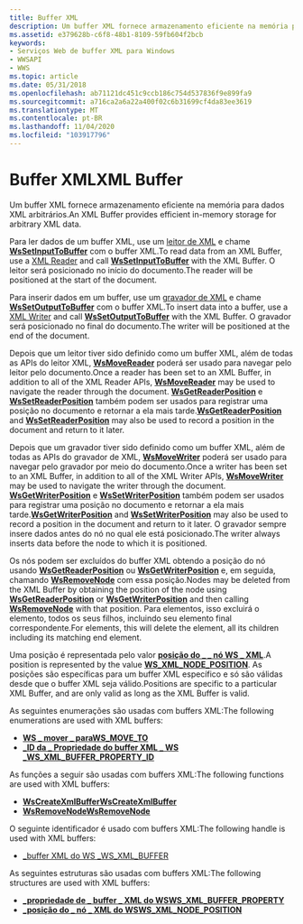 ```yaml
---
title: Buffer XML
description: Um buffer XML fornece armazenamento eficiente na memória para dados XML arbitrários.
ms.assetid: e379628b-c6f8-48b1-8109-59fb604f2bcb
keywords:
- Serviços Web de buffer XML para Windows
- WWSAPI
- WWS
ms.topic: article
ms.date: 05/31/2018
ms.openlocfilehash: ab71121dc451c9ccb186c754d537836f9e899fa9
ms.sourcegitcommit: a716ca2a6a22a400f02c6b31699cf4da83ee3619
ms.translationtype: MT
ms.contentlocale: pt-BR
ms.lasthandoff: 11/04/2020
ms.locfileid: "103917796"
---
```

# <a name="xml-buffer"></a><span data-ttu-id="15c65-106">Buffer XML</span><span class="sxs-lookup"><span data-stu-id="15c65-106">XML Buffer</span></span>

<span data-ttu-id="15c65-107">Um buffer XML fornece armazenamento eficiente na memória para dados XML arbitrários.</span><span class="sxs-lookup"><span data-stu-id="15c65-107">An XML Buffer provides efficient in-memory storage for arbitrary XML data.</span></span>


<span data-ttu-id="15c65-108">Para ler dados de um buffer XML, use um [leitor de XML](xml-reader.md) e chame [**WsSetInputToBuffer**](/windows/desktop/api/WebServices/nf-webservices-wssetinputtobuffer) com o buffer XML.</span><span class="sxs-lookup"><span data-stu-id="15c65-108">To read data from an XML Buffer, use a [XML Reader](xml-reader.md) and call [**WsSetInputToBuffer**](/windows/desktop/api/WebServices/nf-webservices-wssetinputtobuffer) with the XML Buffer.</span></span> <span data-ttu-id="15c65-109">O leitor será posicionado no início do documento.</span><span class="sxs-lookup"><span data-stu-id="15c65-109">The reader will be positioned at the start of the document.</span></span>

<span data-ttu-id="15c65-110">Para inserir dados em um buffer, use um [gravador de XML](xml-writer.md) e chame [**WsSetOutputToBuffer**](/windows/desktop/api/WebServices/nf-webservices-wssetoutputtobuffer) com o buffer XML.</span><span class="sxs-lookup"><span data-stu-id="15c65-110">To insert data into a buffer, use a [XML Writer](xml-writer.md) and call [**WsSetOutputToBuffer**](/windows/desktop/api/WebServices/nf-webservices-wssetoutputtobuffer) with the XML Buffer.</span></span> <span data-ttu-id="15c65-111">O gravador será posicionado no final do documento.</span><span class="sxs-lookup"><span data-stu-id="15c65-111">The writer will be positioned at the end of the document.</span></span>

<span data-ttu-id="15c65-112">Depois que um leitor tiver sido definido como um buffer XML, além de todas as APIs do leitor XML, [**WsMoveReader**](/windows/desktop/api/WebServices/nf-webservices-wsmovereader) poderá ser usado para navegar pelo leitor pelo documento.</span><span class="sxs-lookup"><span data-stu-id="15c65-112">Once a reader has been set to an XML Buffer, in addition to all of the XML Reader APIs, [**WsMoveReader**](/windows/desktop/api/WebServices/nf-webservices-wsmovereader) may be used to navigate the reader through the document.</span></span> <span data-ttu-id="15c65-113">[**WsGetReaderPosition**](/windows/desktop/api/WebServices/nf-webservices-wsgetreaderposition) e [**WsSetReaderPosition**](/windows/desktop/api/WebServices/nf-webservices-wssetreaderposition) também podem ser usados para registrar uma posição no documento e retornar a ela mais tarde.</span><span class="sxs-lookup"><span data-stu-id="15c65-113">[**WsGetReaderPosition**](/windows/desktop/api/WebServices/nf-webservices-wsgetreaderposition) and [**WsSetReaderPosition**](/windows/desktop/api/WebServices/nf-webservices-wssetreaderposition) may also be used to record a position in the document and return to it later.</span></span>

<span data-ttu-id="15c65-114">Depois que um gravador tiver sido definido como um buffer XML, além de todas as APIs do gravador de XML, [**WsMoveWriter**](/windows/desktop/api/WebServices/nf-webservices-wsmovewriter) poderá ser usado para navegar pelo gravador por meio do documento.</span><span class="sxs-lookup"><span data-stu-id="15c65-114">Once a writer has been set to an XML Buffer, in addition to all of the XML Writer APIs, [**WsMoveWriter**](/windows/desktop/api/WebServices/nf-webservices-wsmovewriter) may be used to navigate the writer through the document.</span></span> <span data-ttu-id="15c65-115">[**WsGetWriterPosition**](/windows/desktop/api/WebServices/nf-webservices-wsgetwriterposition) e [**WsSetWriterPosition**](/windows/desktop/api/WebServices/nf-webservices-wssetwriterposition) também podem ser usados para registrar uma posição no documento e retornar a ela mais tarde.</span><span class="sxs-lookup"><span data-stu-id="15c65-115">[**WsGetWriterPosition**](/windows/desktop/api/WebServices/nf-webservices-wsgetwriterposition) and [**WsSetWriterPosition**](/windows/desktop/api/WebServices/nf-webservices-wssetwriterposition) may also be used to record a position in the document and return to it later.</span></span> <span data-ttu-id="15c65-116">O gravador sempre insere dados antes do nó no qual ele está posicionado.</span><span class="sxs-lookup"><span data-stu-id="15c65-116">The writer always inserts data before the node to which it is positioned.</span></span>

<span data-ttu-id="15c65-117">Os nós podem ser excluídos do buffer XML obtendo a posição do nó usando [**WsGetReaderPosition**](/windows/desktop/api/WebServices/nf-webservices-wsgetreaderposition) ou [**WsGetWriterPosition**](/windows/desktop/api/WebServices/nf-webservices-wsgetwriterposition) e, em seguida, chamando [**WsRemoveNode**](/windows/desktop/api/WebServices/nf-webservices-wsremovenode) com essa posição.</span><span class="sxs-lookup"><span data-stu-id="15c65-117">Nodes may be deleted from the XML Buffer by obtaining the position of the node using [**WsGetReaderPosition**](/windows/desktop/api/WebServices/nf-webservices-wsgetreaderposition) or [**WsGetWriterPosition**](/windows/desktop/api/WebServices/nf-webservices-wsgetwriterposition) and then calling [**WsRemoveNode**](/windows/desktop/api/WebServices/nf-webservices-wsremovenode) with that position.</span></span> <span data-ttu-id="15c65-118">Para elementos, isso excluirá o elemento, todos os seus filhos, incluindo seu elemento final correspondente.</span><span class="sxs-lookup"><span data-stu-id="15c65-118">For elements, this will delete the element, all its children including its matching end element.</span></span>

<span data-ttu-id="15c65-119">Uma posição é representada pelo valor [**posição do \_ \_ nó WS \_ XML**](/windows/desktop/api/WebServices/ns-webservices-ws_xml_node_position).</span><span class="sxs-lookup"><span data-stu-id="15c65-119">A position is represented by the value [**WS\_XML\_NODE\_POSITION**](/windows/desktop/api/WebServices/ns-webservices-ws_xml_node_position).</span></span> <span data-ttu-id="15c65-120">As posições são específicas para um buffer XML específico e só são válidas desde que o buffer XML seja válido.</span><span class="sxs-lookup"><span data-stu-id="15c65-120">Positions are specific to a particular XML Buffer, and are only valid as long as the XML Buffer is valid.</span></span>

<span data-ttu-id="15c65-121">As seguintes enumerações são usadas com buffers XML:</span><span class="sxs-lookup"><span data-stu-id="15c65-121">The following enumerations are used with XML buffers:</span></span>

-   [<span data-ttu-id="15c65-122">**WS \_ mover \_ para**</span><span class="sxs-lookup"><span data-stu-id="15c65-122">**WS\_MOVE\_TO**</span></span>](/windows/desktop/api/WebServices/ne-webservices-ws_move_to)
-   [<span data-ttu-id="15c65-123">**\_ID da \_ Propriedade do buffer XML \_ WS \_**</span><span class="sxs-lookup"><span data-stu-id="15c65-123">**WS\_XML\_BUFFER\_PROPERTY\_ID**</span></span>](/windows/win32/api/webservices/ne-webservices-ws_xml_reader_property_id)

<span data-ttu-id="15c65-124">As funções a seguir são usadas com buffers XML:</span><span class="sxs-lookup"><span data-stu-id="15c65-124">The following functions are used with XML buffers:</span></span>

-   [<span data-ttu-id="15c65-125">**WsCreateXmlBuffer**</span><span class="sxs-lookup"><span data-stu-id="15c65-125">**WsCreateXmlBuffer**</span></span>](/windows/desktop/api/WebServices/nf-webservices-wscreatexmlbuffer)
-   [<span data-ttu-id="15c65-126">**WsRemoveNode**</span><span class="sxs-lookup"><span data-stu-id="15c65-126">**WsRemoveNode**</span></span>](/windows/desktop/api/WebServices/nf-webservices-wsremovenode)

<span data-ttu-id="15c65-127">O seguinte identificador é usado com buffers XML:</span><span class="sxs-lookup"><span data-stu-id="15c65-127">The following handle is used with XML buffers:</span></span>

-   [<span data-ttu-id="15c65-128">\_buffer XML do WS \_</span><span class="sxs-lookup"><span data-stu-id="15c65-128">WS\_XML\_BUFFER</span></span>](ws-xml-buffer.md)

<span data-ttu-id="15c65-129">As seguintes estruturas são usadas com buffers XML:</span><span class="sxs-lookup"><span data-stu-id="15c65-129">The following structures are used with XML buffers:</span></span>

-   [<span data-ttu-id="15c65-130">**\_propriedade de \_ buffer \_ XML do WS**</span><span class="sxs-lookup"><span data-stu-id="15c65-130">**WS\_XML\_BUFFER\_PROPERTY**</span></span>](/windows/desktop/api/WebServices/ns-webservices-ws_xml_buffer_property)
-   [<span data-ttu-id="15c65-131">**\_posição do \_ nó \_ XML do WS**</span><span class="sxs-lookup"><span data-stu-id="15c65-131">**WS\_XML\_NODE\_POSITION**</span></span>](/windows/desktop/api/WebServices/ns-webservices-ws_xml_node_position)

 

 




